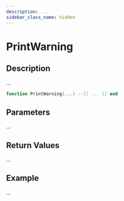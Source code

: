 ```yaml
---
description: ...
sidebar_class_name: hidden
---
```


# PrintWarning

## Description

...

```lua
function PrintWarning(...) --[[ ... ]] end
```

## Parameters

...

## Return Values

...

## Example

...

